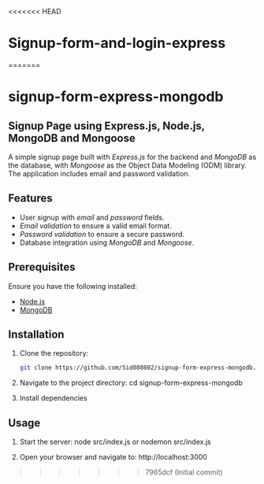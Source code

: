 <<<<<<< HEAD
# Signup-form-and-login-express
=======
# signup-form-express-mongodb

## Signup Page using Express.js, Node.js, MongoDB and Mongoose

A simple signup page built with *Express.js* for the backend and *MongoDB* as the database, with *Mongoose* as the Object Data Modeling (ODM) library. The application includes email and password validation.

## Features

- User signup with *email* and *password* fields.
- *Email validation* to ensure a valid email format.
- *Password validation* to ensure a secure password.
- Database integration using *MongoDB* and *Mongoose*.

## Prerequisites

Ensure you have the following installed:

- [Node.js](https://nodejs.org/) 
- [MongoDB](https://www.mongodb.com/) 

## Installation

1. Clone the repository:
   ```bash
   git clone https://github.com/Sid080802/signup-form-express-mongodb.git

2. Navigate to the project directory:
  cd signup-form-express-mongodb

3. Install dependencies

## Usage

1. Start the server:
   node src/index.js or nodemon src/index.js

2. Open your browser and navigate to:
   http://localhost:3000
>>>>>>> 7965dcf (Initial commit)

